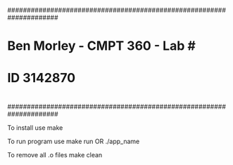 #####################################################################
#           Ben Morley - CMPT 360 - Lab #                           #
#           ID 3142870                                              #
#                                                                   #
#####################################################################

To install use
make

To run program use 
make run    OR      ./app_name

To remove all .o files 
make clean

